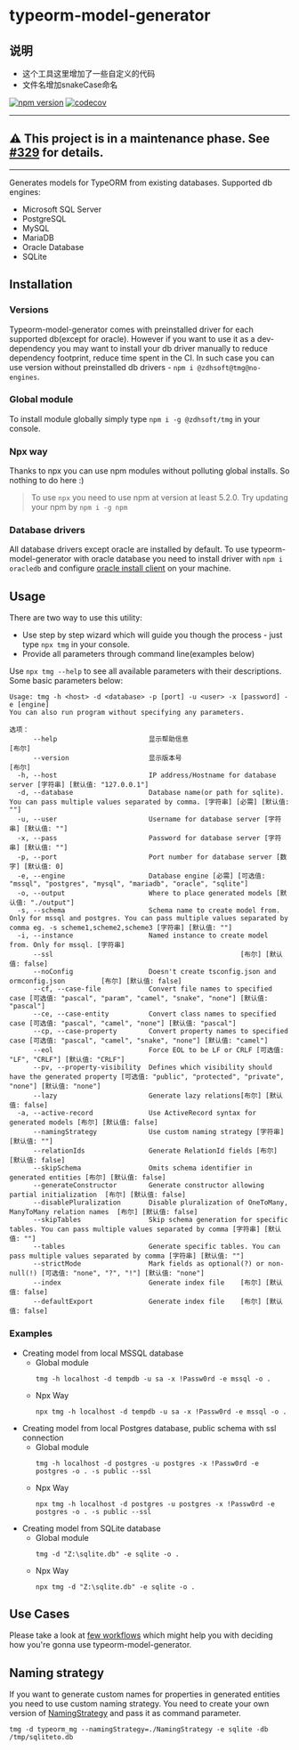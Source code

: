 # typeorm-model-generator

## 说明
- 这个工具这里增加了一些自定义的代码
- 文件名增加snakeCase命名

[![npm version](https://badge.fury.io/js/typeorm-model-generator.svg)](https://badge.fury.io/js/typeorm-model-generator)
[![codecov](https://codecov.io/gh/Kononnable/typeorm-model-generator/branch/master/graph/badge.svg)](https://codecov.io/gh/Kononnable/typeorm-model-generator)

***
## :warning: This project is in a maintenance phase. See [#329](https://github.com/Kononnable/typeorm-model-generator/issues/329) for details.
***
Generates models for TypeORM from existing databases.
Supported db engines:
* Microsoft SQL Server
* PostgreSQL
* MySQL
* MariaDB
* Oracle Database
* SQLite


## Installation
### Versions
Typeorm-model-generator comes with preinstalled driver for each supported db(except for oracle). However if you want to use it as a dev-dependency you may want to install your db driver manually to reduce dependency footprint, reduce time spent in the CI. In such case you can use version without preinstalled db drivers - `npm i @zdhsoft@tmg@no-engines`.
### Global module
To install module globally simply type `npm i -g @zdhsoft/tmg` in your console.
### Npx way
Thanks to npx you can use npm modules without polluting global installs. So nothing to do here :)
>To use `npx` you need to use npm at version at least 5.2.0. Try updating your npm by `npm i -g npm`
### Database drivers
All database drivers except oracle are installed by default. To use typeorm-model-generator with oracle database you need to install driver with `npm i oracledb` and configure [oracle install client](http://www.oracle.com/technetwork/database/database-technologies/instant-client/overview/index.html) on your machine.

## Usage
There are two way to use this utility:
- Use step by step wizard which will guide you though the process - just type `npx tmg` in your console.
- Provide all parameters through command line(examples below)


Use `npx tmg --help` to see all available parameters with their descriptions. Some basic parameters below:
```shell
Usage: tmg -h <host> -d <database> -p [port] -u <user> -x [password] -e [engine]
You can also run program without specifying any parameters.

选项：
      --help                       显示帮助信息                           [布尔]
      --version                    显示版本号                             [布尔]
  -h, --host                       IP address/Hostname for database server [字符串] [默认值: "127.0.0.1"]
  -d, --database                   Database name(or path for sqlite). You can pass multiple values separated by comma. [字符串] [必需] [默认值: ""]
  -u, --user                       Username for database server [字符串] [默认值: ""]
  -x, --pass                       Password for database server [字符串] [默认值: ""]
  -p, --port                       Port number for database server [数字] [默认值: 0]
  -e, --engine                     Database engine [必需] [可选值: "mssql", "postgres", "mysql", "mariadb", "oracle", "sqlite"]
  -o, --output                     Where to place generated models [默认值: "./output"]
  -s, --schema                     Schema name to create model from. Only for mssql and postgres. You can pass multiple values separated by comma eg. -s scheme1,scheme2,scheme3 [字符串] [默认值: ""]
  -i, --instance                   Named instance to create model from. Only for mssql. [字符串]
      --ssl                                               [布尔] [默认值: false]
      --noConfig                   Doesn't create tsconfig.json and ormconfig.json         [布尔] [默认值: false]
      --cf, --case-file            Convert file names to specified case [可选值: "pascal", "param", "camel", "snake", "none"] [默认值: "pascal"]
      --ce, --case-entity          Convert class names to specified case [可选值: "pascal", "camel", "none"] [默认值: "pascal"]
      --cp, --case-property        Convert property names to specified case [可选值: "pascal", "camel", "snake", "none"] [默认值: "camel"]
      --eol                        Force EOL to be LF or CRLF [可选值: "LF", "CRLF"] [默认值: "CRLF"]
      --pv, --property-visibility  Defines which visibility should have the generated property [可选值: "public", "protected", "private", "none"] [默认值: "none"]
      --lazy                       Generate lazy relations[布尔] [默认值: false]
  -a, --active-record              Use ActiveRecord syntax for generated models [布尔] [默认值: false]
      --namingStrategy             Use custom naming strategy [字符串] [默认值: ""]
      --relationIds                Generate RelationId fields [布尔] [默认值: false]
      --skipSchema                 Omits schema identifier in generated entities [布尔] [默认值: false]
      --generateConstructor        Generate constructor allowing partial initialization  [布尔] [默认值: false]
      --disablePluralization       Disable pluralization of OneToMany, ManyToMany relation names  [布尔] [默认值: false]
      --skipTables                 Skip schema generation for specific tables. You can pass multiple values separated by comma [字符串] [默认值: ""]
      --tables                     Generate specific tables. You can pass multiple values separated by comma [字符串] [默认值: ""]
      --strictMode                 Mark fields as optional(?) or non-null(!) [可选值: "none", "?", "!"] [默认值: "none"]
      --index                      Generate index file    [布尔] [默认值: false]
      --defaultExport              Generate index file    [布尔] [默认值: false]

```
### Examples

* Creating model from local MSSQL database
   * Global module
      ```
      tmg -h localhost -d tempdb -u sa -x !Passw0rd -e mssql -o .
      ````
   * Npx Way
      ```
      npx tmg -h localhost -d tempdb -u sa -x !Passw0rd -e mssql -o .
      ````
* Creating model from local Postgres database, public schema with ssl connection
   * Global module
      ```
      tmg -h localhost -d postgres -u postgres -x !Passw0rd -e postgres -o . -s public --ssl
      ````
   * Npx Way
      ```
      npx tmg -h localhost -d postgres -u postgres -x !Passw0rd -e postgres -o . -s public --ssl
      ````
* Creating model from SQLite database
   * Global module
      ```
      tmg -d "Z:\sqlite.db" -e sqlite -o .
      ````
   * Npx Way
      ```
      npx tmg -d "Z:\sqlite.db" -e sqlite -o .
      ````
## Use Cases
Please take a look at [few workflows](USECASES.md) which might help you with deciding how you're gonna use typeorm-model-generator.
## Naming strategy
If you want to generate custom names for properties in generated entities you need to use custom naming strategy. You need to create your own version of [NamingStrategy](https://github.com/Kononnable/typeorm-model-generator/blob/master/src/NamingStrategy.ts) and pass it as command parameter.

```tmg -d typeorm_mg --namingStrategy=./NamingStrategy -e sqlite -db /tmp/sqliteto.db```
